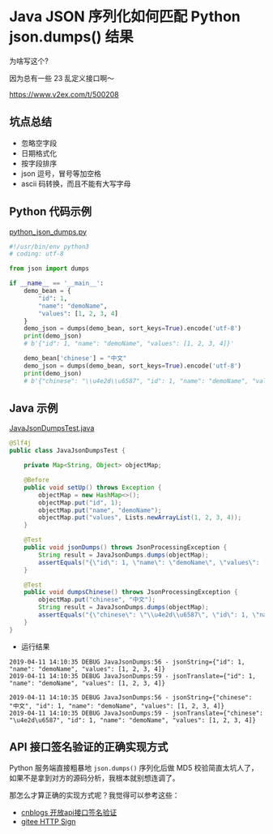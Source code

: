 # Java JSON 序列化如何匹配 Python json.dumps() 结果

为啥写这个? 

因为总有一些 23 乱定义接口啊～

https://www.v2ex.com/t/500208

## 坑点总结

* 忽略空字段
* 日期格式化
* 按字段排序
* json 逗号，冒号等加空格
* ascii 码转换，而且不能有大写字母

## Python 代码示例

[python_json_dumps.py](src/main/python/python_json_dumps.py)

```python
#!/usr/bin/env python3
# coding: utf-8

from json import dumps

if __name__ == '__main__':
    demo_bean = {
        "id": 1,
        "name": "demoName",
        "values": [1, 2, 3, 4]
    }
    demo_json = dumps(demo_bean, sort_keys=True).encode('utf-8')
    print(demo_json)
    # b'{"id": 1, "name": "demoName", "values": [1, 2, 3, 4]}'

    demo_bean['chinese'] = "中文"
    demo_json = dumps(demo_bean, sort_keys=True).encode('utf-8')
    print(demo_json)
    # b'{"chinese": "\\u4e2d\\u6587", "id": 1, "name": "demoName", "values": [1, 2, 3, 4]}'
```

## Java 示例

[JavaJsonDumpsTest.java](src/test/java/com/corning/jsondumps/JavaJsonDumpsTest.java)

```java
@Slf4j
public class JavaJsonDumpsTest {

    private Map<String, Object> objectMap;

    @Before
    public void setUp() throws Exception {
        objectMap = new HashMap<>();
        objectMap.put("id", 1);
        objectMap.put("name", "demoName");
        objectMap.put("values", Lists.newArrayList(1, 2, 3, 4));
    }

    @Test
    public void jsonDumps() throws JsonProcessingException {
        String result = JavaJsonDumps.dumps(objectMap);
        assertEquals("{\"id\": 1, \"name\": \"demoName\", \"values\": [1, 2, 3, 4]}", result);
    }

    @Test
    public void dumpsChinese() throws JsonProcessingException {
        objectMap.put("chinese", "中文");
        String result = JavaJsonDumps.dumps(objectMap);
        assertEquals("{\"chinese\": \"\\u4e2d\\u6587\", \"id\": 1, \"name\": \"demoName\", \"values\": [1, 2, 3, 4]}", result);
    }
}
```

* 运行结果

```log
2019-04-11 14:10:35 DEBUG JavaJsonDumps:56 - jsonString={"id": 1, "name": "demoName", "values": [1, 2, 3, 4]}
2019-04-11 14:10:35 DEBUG JavaJsonDumps:59 - jsonTranslate={"id": 1, "name": "demoName", "values": [1, 2, 3, 4]}

2019-04-11 14:10:35 DEBUG JavaJsonDumps:56 - jsonString={"chinese": "中文", "id": 1, "name": "demoName", "values": [1, 2, 3, 4]}
2019-04-11 14:10:35 DEBUG JavaJsonDumps:59 - jsonTranslate={"chinese": "\u4e2d\u6587", "id": 1, "name": "demoName", "values": [1, 2, 3, 4]}
```

## API 接口签名验证的正确实现方式

Python 服务端直接粗暴地 `json.dumps()` 序列化后做 MD5 校验简直太坑人了，如果不是拿到对方的源码分析，我根本就别想连调了。

那怎么才算正确的实现方式呢？我觉得可以参考这些：
 
* [cnblogs 开放api接口签名验证](https://www.cnblogs.com/codelir/p/5327462.html)
* [gitee HTTP Sign](https://gitee.com/xixifeng.com/httpsign)


